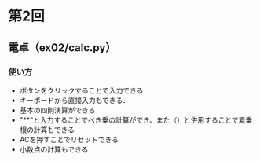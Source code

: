# 第2回
## 電卓（ex02/calc.py）
### 使い方
* ボタンをクリックすることで入力できる
* キーボードから直接入力もできる．
* 基本の四則演算ができる
* "**"と入力することでべき乗の計算ができ、また（）と併用することで累乗根の計算もできる
* ACを押すことでリセットできる
* 小数点の計算もできる
